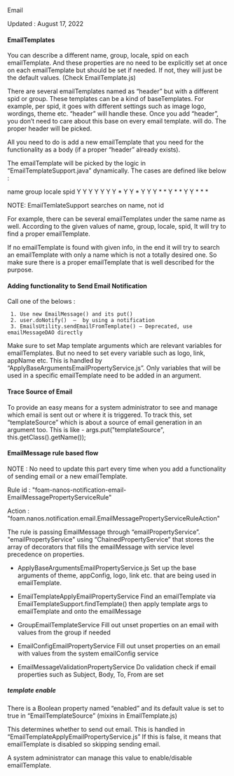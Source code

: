 Email

Updated : August 17, 2022





#### EmailTemplates

You can describe a different name, group, locale, spid on each emailTemplate.
And these properties are no need to be explicitly set at once on each emailTemplate but should be set if needed.
If not, they will just be the default values. (Check EmailTemplate.js)


There are several emailTemplates named as “header” but with a different spid or group.
These templates can be a kind of baseTemplates.
For example, per spid, it goes with different settings such as image logo, wordings, theme etc.
“header” will handle these. Once you add “header”, you don’t need to care about this base on every email template.
<include template = 'header'> will do. The proper header will be picked.

All you need to do is add a new emailTemplate that you need for the functionality as a body (if a proper “header” already exists).


The emailTemplate will be picked by the logic in “EmailTemplateSupport.java” dynamically.
The cases are defined like below :


name  group locale spid
Y     Y     Y     Y
Y     Y     Y     *
Y     Y     *     Y
Y     Y     *     *
Y     *     *     Y
Y     *     *     *


NOTE: EmailTemlateSupport searches on name, not id


For example, there can be several emailTemplates under the same name as well.
According to the given values of name, group, locale, spid, It will try to find a proper emailTemplate.

If no emailTemplate is found with given info,
in the end it will try to search an emailTemplate with only a name which is not a totally desired one.
So make sure there is a proper emailTemplate that is well described for the purpose.






#### Adding functionality to Send Email Notification

Call one of the belows :

     1. Use new EmailMessage() and its put()
     2. user.doNotify()  –  by using a notification
     3. EmailsUtility.sendEmailFromTemplate() – Deprecated, use emailMessageDAO directly


Make sure to set Map template arguments which are relevant variables for emailTemplates.
But no need to set every variable such as logo, link, appName etc.
This is handled by “ApplyBaseArgumentsEmailPropertyService.js”.
Only variables that will be used in a specific emailTemplate need to be added in an argument.







#### Trace Source of Email

To provide an easy means for a system administrator to see and manage which email is sent out or where it is triggered.
To track this, set “templateSource” which is about a source of email generation in an argument too.
This is like - args.put("templateSource", this.getClass().getName());






####  EmailMessage rule based flow

NOTE : No need to update this part every time when you add a functionality of sending email or a new emailTemplate.



Rule id :  "foam-nanos-notification-email-EmailMessagePropertyServiceRule"

Action : "foam.nanos.notification.email.EmailMessagePropertyServiceRuleAction"


The rule is passing EmailMessage through “emailPropertyService”.
"emailPropertyService" using “ChainedPropertyService”
that stores the array of decorators that fills the emailMessage with service level precedence on properties.


- ApplyBaseArgumentsEmailPropertyService.js
  Set up the base arguments of theme, appConfig, logo, link etc. that are being used in emailTemplate.

- EmailTemplateApplyEmailPropertyService
  Find an emailTemplate via EmailTemplateSupport.findTemplate() then apply template args to emailTemplate and onto the emailMessage

- GroupEmailTemplateService
  Fill out unset properties on an email with values from the group if needed

- EmailConfigEmailPropertyService
  Fill out unset properties on an email with values from the system emailConfig service

- EmailMessageValidationPropertyService
  Do validation check if email properties such as Subject, Body, To, From are set





##### template enable

There is a Boolean property named “enabled” and
its default value is set to true in “EmailTemplateSource” (mixins in EmailTemplate.js)

This determines whether to send out email. This is handled in “EmailTemplateApplyEmailPropertyService.js”
If this is false, it means that emailTemplate is disabled so skipping sending email.

A system administrator can manage this value to enable/disable emailTemplate.




